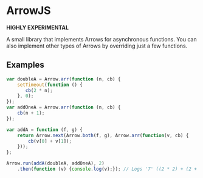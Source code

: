 ArrowJS
=======

**HIGHLY EXPERIMENTAL**

A small library that implements Arrows for asynchronous functions. You can also implement other types of Arrows by
overriding just a few functions.

Examples
--------

```javascript
var doubleA = Arrow.arr(function (n, cb) {
	setTimeout(function () {
	   cb(2 * n);
	}, 0);
});
var addOneA = Arrow.arr(function (n, cb) {
	cb(n + 1);
});

var addA = function (f, g) {
	return Arrow.next(Arrow.both(f, g), Arrow.arr(function(v, cb) {
		cb(v[0] + v[1]);
	}));
};

Arrow.run(addA(doubleA, addOneA), 2)
	.then(function (v) {console.log(v);}); // Logs '7' ((2 * 2) + (2 + 1))
```